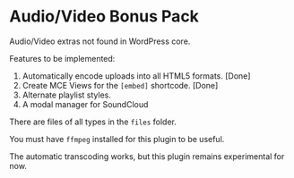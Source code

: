 Audio/Video Bonus Pack
======================

Audio/Video extras not found in WordPress core.

Features to be implemented:

1. Automatically encode uploads into all HTML5 formats. [Done]
1. Create MCE Views for the `[embed]` shortcode. [Done]
1. Alternate playlist styles.
1. A modal manager for SoundCloud

There are files of all types in the `files` folder.

You must have `ffmpeg` installed for this plugin to be useful.

The automatic transcoding works, but this plugin remains experimental for now.

